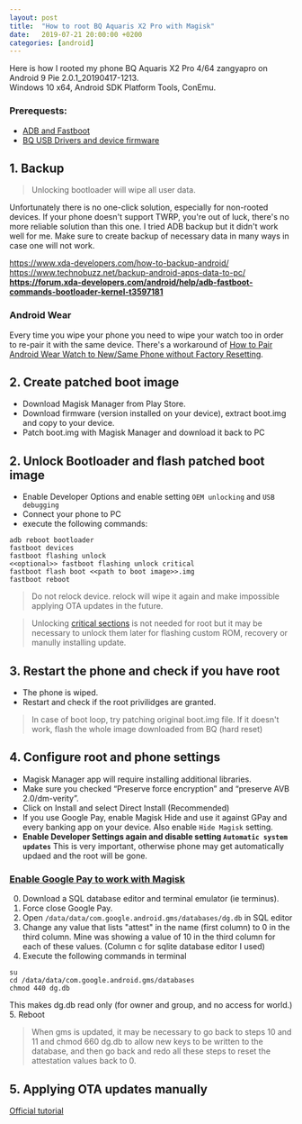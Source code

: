 ```yaml
---
layout: post
title:  "How to root BQ Aquaris X2 Pro with Magisk"
date:   2019-07-21 20:00:00 +0200
categories: [android]
---
```


Here is how I rooted my phone BQ Aquaris X2 Pro 4/64 zangyapro on Android 9 Pie 2.0.1_20190417-1213.  
Windows 10 x64, Android SDK Platform Tools, ConEmu.

### Prerequests:
- [ADB and Fastboot](https://forum.xda-developers.com/showthread.php?t=2588979)
- [BQ USB Drivers and device firmware](https://www.bq.com/en/support/aquaris-x2-pro/support-sheet)

## 1. Backup

> Unlocking bootloader will wipe all user data.

Unfortunately there is no one-click solution, especially for non-rooted devices. If your phone doesn't support TWRP, you're out of luck, there's no more reliable solution than this one. I tried ADB backup but it didn't work well for me. Make sure to create backup of necessary data in many ways in case one will not work.

https://www.xda-developers.com/how-to-backup-android/  
https://www.technobuzz.net/backup-android-apps-data-to-pc/  
**https://forum.xda-developers.com/android/help/adb-fastboot-commands-bootloader-kernel-t3597181**

### Android Wear
Every time you wipe your phone you need to wipe your watch too in order to re-pair it with the same device. There's a workaround of [How to Pair Android Wear Watch to New/Same Phone without Factory Resetting](https://www.xda-developers.com/pair-android-wear-without-factory-reset).

## 2. Create patched boot image

- Download Magisk Manager from Play Store.
- Download firmware (version installed on your device), extract boot.img and copy to your device.
- Patch boot.img with Magisk Manager and download it back to PC

## 2. Unlock Bootloader and flash patched boot image

- Enable Developer Options and enable setting `OEM unlocking` and `USB debugging`
- Connect your phone to PC
- execute the following commands:
```
adb reboot bootloader
fastboot devices
fastboot flashing unlock
<<optional>> fastboot flashing unlock critical
fastboot flash boot <<path to boot image>>.img
fastboot reboot
```

> Do not relock device. relock will wipe it again and make impossible applying OTA updates in the future.

> Unlocking [critical sections](https://source.android.com/devices/bootloader/unlock-trusty) is not needed for root but it may be necessary to unlock them later for flashing custom ROM, recovery or manully installing update.

## 3. Restart the phone and check if you have root

- The phone is wiped. 
- Restart and check if the root privilidges are granted.

> In case of boot loop, try patching original boot.img file. If it doesn't work, flash the whole image downloaded from BQ (hard reset)

## 4. Configure root and phone settings

- Magisk Manager app will require installing additional libraries.
- Make sure you checked “Preserve force encryption” and “preserve AVB 2.0/dm-verity”.
- Click on Install and select Direct Install (Recommended)
- If you use Google Pay, enable Magisk Hide and use it against GPay and every banking app on your device. Also enable `Hide Magisk` setting.
- **Enable Developer Settings again and disable setting `Automatic system updates`** This is very important, otherwise phone may get automatically updaed and the root will be gone.

### [Enable Google Pay to work with Magisk](https://forum.xda-developers.com/apps/magisk/magisk-google-pay-gms-17-1-22-pie-t3929950)
0. Download a SQL database editor and terminal emulator (ie terminus). 
1. Force close Google Pay. 
2. Open `/data/data/com.google.android.gms/databases/dg.db` in SQL editor
3. Change any value that lists "attest" in the name (first column) to 0 in the third column. Mine was showing a value of 10 in the third column for each of these values. (Column c for sqlite database editor I used)
4. Execute the following commands in terminal
```
su
cd /data/data/com.google.android.gms/databases
chmod 440 dg.db
```
This makes dg.db read only (for owner and group, and no access for world.)
5. Reboot

> When gms is updated, it may be necessary to go back to steps 10 and 11 and chmod 660 dg.db to allow new keys to be written to the database, and then go back and redo all these steps to reset the attestation values back to 0.

## 5. Applying OTA updates manually

[Official tutorial](https://github.com/topjohnwu/Magisk/blob/master/docs/tutorials.md)
